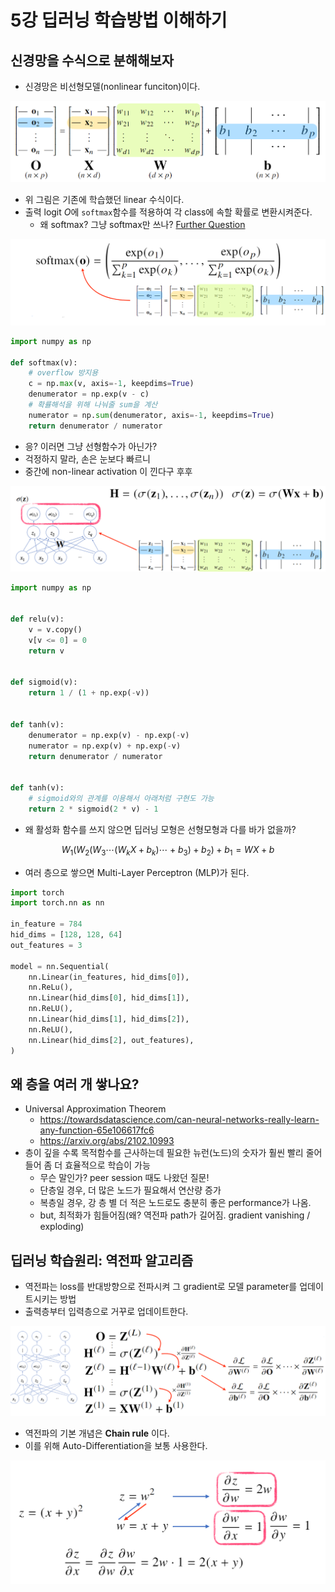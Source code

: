 # 5강 딥러닝 학습방법 이해하기

## 신경망을 수식으로 분해해보자
- 신경망은 비선형모델(nonlinear funciton)이다.

![img](../../../assets/img/u-stage/dl1.PNG)

- 위 그림은 기존에 학습했던 linear 수식이다.
- 출력 logit $O$에 `softmax`함수를 적용하여 각 class에 속할 확률로 변환시켜준다.
    - 왜 softmax? 그냥 softmax만 쓰나? [Further Question](https://github.com/jinmang2/BoostCamp_AI_Tech_2/tree/beauty/u-stage/ai_math/ch05_deep_learning/further_question.md)

![img](../../../assets/img/u-stage/dl3.PNG)

```python
import numpy as np

def softmax(v):
    # overflow 방지용
    c = np.max(v, axis=-1, keepdims=True)
    denumerator = np.exp(v - c)
    # 확률해석을 위해 나눠줄 sum을 계산
    numerator = np.sum(denumerator, axis=-1, keepdims=True)
    return denumerator / numerator    
```

- 응? 이러면 그냥 선형함수가 아닌가?
- 걱정하지 말라, 손은 눈보다 빠르니
- 중간에 non-linear activation 이 낀다구 후후

![img](../../../assets/img/u-stage/dl4.PNG)

```python
import numpy as np


def relu(v):
    v = v.copy()
    v[v <= 0] = 0
    return v


def sigmoid(v):
    return 1 / (1 + np.exp(-v))


def tanh(v):
    denumerator = np.exp(v) - np.exp(-v)
    numerator = np.exp(v) + np.exp(-v)
    return denumerator / numerator


def tanh(v):
    # sigmoid와의 관계를 이용해서 아래처럼 구현도 가능
    return 2 * sigmoid(2 * v) - 1
```

- 왜 활성화 함수를 쓰지 않으면 딥러닝 모형은 선형모형과 다를 바가 없을까?

$$W_1(W_2(W_3\cdots(W_kX + b_k)\cdots +b_3)+b_2)+b_1=WX+b$$

- 여러 층으로 쌓으면 Multi-Layer Perceptron (MLP)가 된다.

```python
import torch
import torch.nn as nn

in_feature = 784
hid_dims = [128, 128, 64]
out_features = 3

model = nn.Sequential(
    nn.Linear(in_features, hid_dims[0]),
    nn.ReLu(),
    nn.Linear(hid_dims[0], hid_dims[1]),
    nn.ReLU(),
    nn.Linear(hid_dims[1], hid_dims[2]),
    nn.ReLU(),
    nn.Linear(hid_dims[2], out_features),
)
```

## 왜 층을 여러 개 쌓나요?
- Universal Approximation Theorem
    - https://towardsdatascience.com/can-neural-networks-really-learn-any-function-65e106617fc6
    - https://arxiv.org/abs/2102.10993
- 층이 깊을 수록 목적함수를 근사하는데 필요한 뉴런(노드)의 숫자가 훨씬 빨리 줄어들어 좀 더 효율적으로 학습이 가능
    - 무슨 말인가? peer session 때도 나왔던 질문!
    - 단층일 경우, 더 많은 노드가 필요해서 연산량 증가
    - 복층일 경우, 강 층 별 더 적은 노드로도 충분히 좋은 performance가 나옴.
    - but, 최적화가 힘들어짐(왜? 역전파 path가 길어짐. gradient vanishing / exploding)

## 딥러닝 학습원리: 역전파 알고리즘
- 역전파는 loss를 반대방향으로 전파시켜 그 gradient로 모델 parameter를 업데이트시키는 방법
- 출력층부터 입력층으로 거꾸로 업데이트한다.

![img](../../../assets/img/u-stage/dl5.PNG)

- 역전파의 기본 개념은 **Chain rule** 이다.
- 이를 위해 Auto-Differentiation을 보통 사용한다.

![img](../../../assets/img/u-stage/dl6.PNG)
